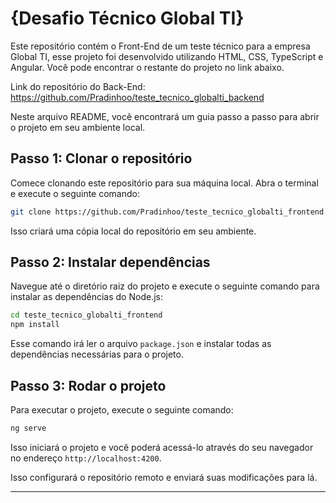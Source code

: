 # {Desafio Técnico Global TI}

Este repositório contém o Front-End de um teste técnico para a empresa Global TI, esse projeto foi desenvolvido utilizando HTML, CSS, TypeScript e Angular. Você pode encontrar o restante do projeto no link abaixo.

Link do repositório do Back-End: https://github.com/Pradinhoo/teste_tecnico_globalti_backend

Neste arquivo README, você encontrará um guia passo a passo para abrir o projeto em seu ambiente local.

## Passo 1: Clonar o repositório

Comece clonando este repositório para sua máquina local. Abra o terminal e execute o seguinte comando:

```bash
git clone https://github.com/Pradinhoo/teste_tecnico_globalti_frontend.git
```

Isso criará uma cópia local do repositório em seu ambiente.

## Passo 2: Instalar dependências

Navegue até o diretório raiz do projeto e execute o seguinte comando para instalar as dependências do Node.js:

```bash
cd teste_tecnico_globalti_frontend
npm install
```

Esse comando irá ler o arquivo `package.json` e instalar todas as dependências necessárias para o projeto.

## Passo 3: Rodar o projeto

Para executar o projeto, execute o seguinte comando:

```bash
ng serve
```

Isso iniciará o projeto e você poderá acessá-lo através do seu navegador no endereço `http://localhost:4200`.

Isso configurará o repositório remoto e enviará suas modificações para lá.

---

